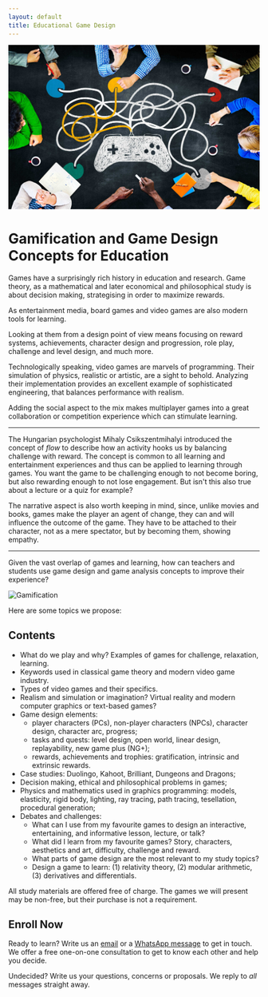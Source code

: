 ```yaml
---
layout: default
title: Educational Game Design
---
```


![Game Design](assets/gamification.jpg)

# Gamification and Game Design Concepts for Education
Games have a surprisingly rich history in education and research.
Game theory, as a mathematical and later economical and philosophical study
is about decision making, strategising in order to maximize rewards.

As entertainment media, board games and video games are also modern tools
for learning. 

Looking at them from a design point of view means focusing on reward systems,
achievements, character design and progression, role play, challenge and 
level design, and much more.

Technologically speaking, video games are marvels of programming. Their simulation
of physics, realistic or artistic, are a sight to behold. Analyzing their
implementation provides an excellent example of sophisticated engineering,
that balances performance with realism.

Adding the social aspect to the mix makes multiplayer games into a great
collaboration or competition experience which can stimulate learning.

---

The Hungarian psychologist Mihaly Csikszentmihalyi introduced the concept of
*flow* to describe how an activity hooks us by balancing challenge with reward.
The concept is common to all learning and entertainment experiences and thus can
be applied to learning through games. You want the game to be challenging enough
to not become boring, but also rewarding enough to not lose engagement. But isn't
this also true about a lecture or a quiz for example?

The narrative aspect is also worth keeping in mind, since, unlike movies and books,
games make the player an agent of change, they can and will influence the outcome
of the game. They have to be attached to their character, not as a mere spectator,
but by becoming them, showing empathy.

---

Given the vast overlap of games and learning, how can teachers and students use
game design and game analysis concepts to improve their experience?

![Gamification](assets/gamification.avif)

Here are some topics we propose:

## Contents
* What do we play and why? Examples of games for challenge, relaxation, learning.
* Keywords used in classical game theory and modern video game industry.
* Types of video games and their specifics.
* Realism and simulation or imagination? Virtual reality and modern computer graphics or text-based games?
* Game design elements:
  + player characters (PCs), non-player characters (NPCs), character design, character arc, progress;
  + tasks and quests: level design, open world, linear design, replayability, new game plus (NG+);
  + rewards, achievements and trophies: gratification, intrinsic and extrinsic rewards.
* Case studies: Duolingo, Kahoot, Brilliant, Dungeons and Dragons;
* Decision making, ethical and philosophical problems in games;
* Physics and mathematics used in graphics programming: models, elasticity, rigid body, lighting, ray tracing, path tracing, tesellation, procedural generation;
* Debates and challenges:
  + What can I use from my favourite games to design an interactive, entertaining, and informative lesson, lecture, or talk?
  + What did I learn from my favourite games? Story, characters, aesthetics and art, difficulty, challenge and reward.
  + What parts of game design are the most relevant to my study topics?
  + Design a game to learn: (1) relativity theory, (2) modular arithmetic, (3) derivatives and differentials.

All study materials are offered free of charge. The games we will present may be non-free, but their purchase is not a requirement.

## Enroll Now
Ready to learn? Write us an [email](mailto:adrianmanea@poligon-edu.ro) or a [WhatsApp message](https://wa.me/40750408128) to get in touch.
We offer a free one-on-one consultation to get to know each other and help you decide.

Undecided? Write us your questions, concerns or proposals. We reply to *all* messages straight away.